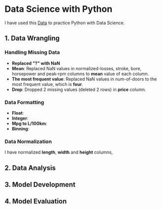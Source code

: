 # Data Science with Python
I have used this [Data](https://s3-api.us-geo.objectstorage.softlayer.net/cf-courses-data/CognitiveClass/DA0101EN/auto.csv) to practice Python with Data Science.

## 1. Data Wrangling
### Handling Missing Data
- **Replaced "?" with NaN**
- **Mean**: Replaced NaN values in normalized-losses, stroke, bore, horsepower and peak-rpm columns to **mean** value of each column.
- **The most frequent value**: Replaced NaN values in num-of-doors to the most frequent value, which is **four**.
- **Drop**: Dropped 2 missing values (deleted 2 rows) in **price** column.

### Data Formatting
- **Float**:
- **Integer**:
- **Mpg to L/100km**:
- **Binning**:

### Data Normalization
I have normalized **length**, **width** and **height** columns, 

## 2. Data Analysis

## 3. Model Development

## 4. Model Evaluation


